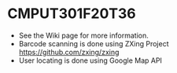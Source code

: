 # CMPUT301F20T36

- See the Wiki page for more information.
- Barcode scanning is done using ZXing Project https://github.com/zxing/zxing
- User locating is done using Google Map API
